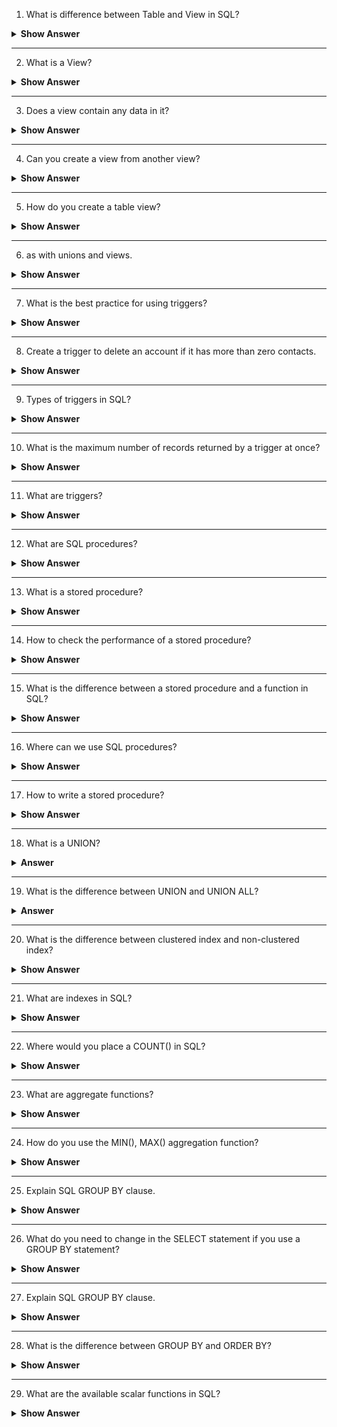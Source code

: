 1. What is difference between Table and View in SQL?
<details><summary><b> Show Answer</b></summary>
  
<blockquote>

A `table` in SQL is a database object that stores data in `rows` and `columns`, whereas a `view` in SQL is a virtual table that does not store data physically but presents data from one or more tables in a structured manner. 

</blockquote>

</details>

---

2. What is a View?
<details><summary><b> Show Answer</b></summary>
  
<blockquote>

A `view` in SQL is a virtual table that does not store data physically but presents data from one or more tables in a structured manner. `Views` are used to simplify complex queries, hide the complexity of underlying tables, and restrict access to certain data for security purposes.

</blockquote>

</details>

---

3. Does a view contain any data in it?
<details><summary><b> Show Answer</b></summary>
  
<blockquote>

No, a `view` does not contain any data in it. It is a virtual table that presents data from one or more tables in a structured manner. The data in a `view` is stored in the underlying `tables` and is retrieved and presented by the `view` as if it were a table.

</blockquote>

</details>

---

4. Can you create a view from another view?

<details><summary><b> Show Answer</b></summary>
  
<blockquote>

Yes, you can create a view from another view in SQL. This is known as a `nested view`. The syntax for creating a nested view is similar to creating a regular view. However, instead of specifying a table as the source of data, you specify another view. 

Here is an example syntax for creating a nested view:

```sql
CREATE VIEW nested_view AS
SELECT column1, column2, ...
FROM another_view
WHERE condition;
```

</blockquote>

</details>

---

5. How do you create a table view?

<details><summary><b> Show Answer</b></summary>
  
<blockquote>

To create a table view in SQL, you use the `CREATE VIEW` statement. The syntax for creating a view is similar to that of creating a table, but instead of specifying the columns and data types, you specify the columns and data that you want to include in the view. Here is an example syntax:

```sql
CREATE VIEW my_view AS
SELECT column1, column2, ...
FROM my_table
WHERE condition;
```

In this example, `my_view` is the name of the view, `column1`, `column2`, etc. are the columns that you want to include in the view, `my_table` is the name of the table that the view is based on, and `condition` is the optional condition that filters the data in the view.

</blockquote>

</details>

---

6. as with unions and views. 

<details><summary><b> Show Answer</b></summary>
  
<blockquote>

In the case of a `UNION` operation, the `AS` keyword can be used to provide an alias for the resulting combined table. For example:

```sql
SELECT column1, column2
FROM table1
UNION
SELECT column1, column2
FROM table2
AS combined_table;
```

In this query, the resulting table from the `UNION` operation will be named "combined_table" due to the use of the `AS` keyword.

Similarly, the `AS` keyword can be used in a `CREATE VIEW` statement to give an alias for a view or to rename columns in the view's result set. For example:

```sql
CREATE VIEW my_view AS
SELECT column1 AS new_name1, column2 AS new_name2
FROM my_table;
```

In this query, the resulting view will be named "my_view" and the column names in the view's result set will be "new_name1" and "new_name2" instead of "column1" and "column2" from the original table.

</blockquote>

</details>

---

7. What is the best practice for using triggers?

<details><summary><b> Show Answer</b></summary>
  
<blockquote>

Triggers are powerful tools in SQL, but they should be used with caution to avoid unintended consequences. Here are some best practices for using triggers:

1. Only use triggers when necessary: Triggers should only be used when there is no other alternative for achieving the same result. In some cases, a stored procedure or application code may be a better option.

2. Keep triggers simple: Triggers should be simple and easy to understand. Avoid complex logic or multiple triggers on the same table.

3. Test thoroughly: Before deploying a trigger to a production environment, it should be thoroughly tested in a development or test environment.

4. Document: Triggers should be clearly documented, including the purpose, functionality, and any potential side effects.

5. Use caution with `DML` statements: Triggers that execute DML statements (such as `INSERT`, `UPDATE`, `DELETE`) can have a significant impact on performance. Use caution when using `DML` statements in triggers.

</blockquote>

</details>

---

8. Create a trigger to delete an account if it has more than zero contacts.

<details><summary><b> Show Answer</b></summary>
  
<blockquote>

Assuming a table named "accounts" with a primary key "id" and a table named "contacts" with a foreign key "account_id" that references "accounts.id":

```SQL
CREATE TRIGGER delete_account_trigger
BEFORE DELETE ON accounts
FOR EACH ROW
BEGIN
  DECLARE contact_count INT;
  SELECT COUNT(*) INTO contact_count FROM contacts WHERE account_id = OLD.id;
  IF contact_count > 0 THEN
    SIGNAL SQLSTATE '45000' SET MESSAGE_TEXT = 'Cannot delete account with contacts';
  END IF;
END
```

This trigger will prevent the deletion of any account that has one or more contacts associated with it.

</blockquote>

</details>

---

9. Types of triggers in SQL?

<details><summary><b> Show Answer</b></summary>
  
<blockquote>

There are two types of triggers in SQL:

1. DML Triggers: DML triggers execute automatically in response to certain data manipulation language (DML) events, such as `INSERT`, `UPDATE`, and `DELETE` statements.

2. DDL Triggers: DDL triggers execute automatically in response to certain data definition language (DDL) events, such as `CREATE`, `ALTER`, and `DROP` statements.

Both types of triggers can be defined as either "BEFORE" or "AFTER" triggers. BEFORE triggers execute before the triggering statement, and can be used to modify the data before it is inserted, updated, or deleted. AFTER triggers execute after the triggering statement, and can be used to audit changes or enforce business rules.

</blockquote>

</details>

---

10. What is the maximum number of records returned by a trigger at once?
<details><summary><b> Show Answer</b></summary>
  
<blockquote>

The maximum number of records returned by a trigger at once depends on the database system being used. Different database systems have different limitations and it's important to consult the documentation of your specific database to determine the limit.
</blockquote>

</details>

---

11. What are triggers?
<details><summary><b> Show Answer</b></summary>
  
<blockquote>

In SQL, a `trigger` is a special type of stored procedure that automatically executes in response to certain events or changes in the database. Triggers can be used to enforce business rules, maintain data integrity, and perform complex tasks based on changes to the data. There are two main types of triggers: "before" triggers and "after" triggers, which fire before or after the event or change occurs.

</blockquote>

</details>

---

12. What are SQL procedures?
<details><summary><b> Show Answer</b></summary>
  
<blockquote>

SQL procedures are a set of pre-written SQL codes that are saved in the database server. These procedures can be called and executed by applications or other database users. SQL procedures help in simplifying the development process by creating reusable code that can be called multiple times.
</blockquote>

</details>

---

13. What is a stored procedure?
<details><summary><b> Show Answer</b></summary>
  
<blockquote>

A `stored procedure` is a type of SQL procedure that is stored in the database server. `Stored procedures` are precompiled SQL codes that can be executed multiple times by different applications or users. They help in improving the performance of database applications by reducing network traffic and database overhead. `Stored procedures` can take input parameters, perform data manipulation operations, and return output values.
</blockquote>

</details>

---

14. How to check the performance of a stored procedure?
<details><summary><b> Show Answer</b></summary>
  
<blockquote>

There are different ways to check the performance of a stored procedure in SQL. Some of them are:

1. Using Execution Plan: Execution plan shows the performance of a stored procedure by displaying the query optimization and execution path. To view the execution plan of a stored procedure, use the "SET SHOWPLAN_TEXT" command or use the "Display Estimated Execution Plan" option in SQL Server Management Studio.

2. Using Profiler: SQL Server Profiler is a tool that helps in analyzing and monitoring the performance of SQL queries and stored procedures. You can use this tool to trace the stored procedure execution and identify any performance issues.

3. Using Execution Statistics: SQL Server provides execution statistics for stored procedures that show the performance details like execution time, CPU time, memory usage, and I/O usage. You can view the execution statistics using the "SET STATISTICS TIME ON" command or the "Include Actual Execution Plan" option in SQL Server Management Studio.

</blockquote>

</details>

---

15. What is the difference between a stored procedure and a function in SQL?
<details><summary><b> Show Answer</b></summary>
  
<blockquote>
  
A `stored procedure` is a set of precompiled SQL statements that perform a specific task or a series of tasks. It is used to encapsulate a set of operations that are frequently used together and can be called multiple times. `Stored procedures` can be called from within another SQL statement, such as a `SELECT`, `INSERT`, or `UPDATE` statement.

A `function` is a precompiled SQL statement that returns a single value or a table. Functions are usually used in the `SELECT` statement or as a part of a `WHERE` clause. Unlike a stored procedure, a `function` cannot modify the database state, and it can be used in a SQL expression.

</blockquote>

</details>

---


16. Where can we use SQL procedures?
<details><summary><b> Show Answer</b></summary>
  
<blockquote>
  
SQL procedures can be used in many places, such as:

- To encapsulate business logic that needs to be executed frequently
- To improve performance by precompiling and caching frequently executed statements
- To enforce security by restricting access to sensitive data or operations
- To implement complex data validation rules and data transformations
- To automate repetitive tasks and reduce the workload on the application layer
- To create a standard interface for data access and manipulation that can be reused across multiple applications

</blockquote>

</details>

---

17. How to write a stored procedure?
<details><summary><b> Show Answer</b></summary>
  
<blockquote>
  
To write a `stored procedure` in SQL, you can use the following syntax:

```sql
CREATE PROCEDURE procedure_name
    @parameter1 data_type,
    @parameter2 data_type,
    ...
AS
BEGIN
    /* SQL statements */
END
```

Here, `procedure_name` is the name of the stored procedure, and `@parameter1`, `@parameter2`, etc. are the input parameters that the procedure can accept. The `AS` keyword is used to start the body of the procedure, which contains the SQL statements that will be executed when the procedure is called.

</blockquote>

</details>

---

18. What is a UNION?

<details><summary><b>Answer</b></summary>
  
<blockquote>

`UNION` is a SQL operator used to combine the result sets of two or more SELECT statements into a single result set. The resulting data set will contain all the distinct rows from all the SELECT statements in the UNION. UNION operation is used when we want to combine two or more tables with the same structure into one table. The columns in each SELECT statement must be in the same order and must have compatible data types. 
</blockquote>

</details>

---

19. What is the difference between UNION and UNION ALL?

<details><summary><b>Answer</b></summary>
  
<blockquote>
UNION and UNION ALL are used to combine the result sets of two or more SELECT statements, but there is a significant difference between them. 

- UNION returns only distinct values whereas UNION ALL returns all the rows, including duplicates.
- UNION operation eliminates duplicate rows from the result set, whereas UNION ALL does not.
- UNION requires more overhead compared to UNION ALL because it has to sort the combined result set to remove duplicates.
- UNION ALL is faster than UNION when combining large data sets because it does not have to perform a sort operation.

So, we use UNION when we want to combine two or more tables with the same structure and eliminate duplicate rows, whereas UNION ALL is used when we want to combine two or more tables with the same structure, including duplicates.
</blockquote>

</details>

---

20. What is the difference between clustered index and non-clustered index?

<details><summary><b> Show Answer</b></summary>
  
<blockquote>
A clustered index determines the physical order of data in a table, which means it determines how the data is stored on disk. There can be only one clustered index per table, and it is automatically created when the primary key is defined. A non-clustered index, on the other hand, does not affect the physical order of data in a table. It is stored separately from the data and contains a sorted list of references to the data. Multiple non-clustered indexes can be created per table. 
</blockquote>

</details>

---

21. What are indexes in SQL?

<details><summary><b> Show Answer</b></summary>
  
<blockquote>
Indexes are database structures that improve the performance of queries by enabling quick retrieval of data from the database. They are created on one or more columns of a table and contain a sorted list of values that reference the physical location of the data. Indexes are used to speed up data retrieval operations, such as searching, sorting, and grouping, by reducing the number of disk I/O operations required to access the data. However, indexes can also slow down write operations, such as INSERT, UPDATE, and DELETE, because the index must be updated whenever the data is changed. 
</blockquote>

</details>

---

22. Where would you place a COUNT() in SQL?
<details><summary><b> Show Answer</b></summary>
  
<blockquote>
You can place COUNT() function in the SELECT clause of a SQL query to return the number of rows that match the specified condition.

Example for COUNT() function in given below:

```sql
SELECT COUNT(*) FROM customers;
```
This will return the total number of rows in the table "customers".
</blockquote>

</details>

---

23. What are aggregate functions?
<details><summary><b> Show Answer</b></summary>
  
<blockquote>
Aggregate functions are SQL functions that are used to perform calculations on a set of values and return a single value. The most commonly used aggregate functions in SQL are COUNT(), SUM(), AVG(), MIN(), and MAX().
</blockquote>

</details>

---


24. How do you use the MIN(), MAX() aggregation function?
<details><summary><b> Show Answer</b></summary>
  
<blockquote>
The MIN() and MAX() functions are used to return the minimum and maximum value of a column in a table, respectively. 

Here's an example of using the MIN() function to find the minimum value in a table:

```sql
SELECT MIN(column_name)
FROM table_name;
```

Similarly, you can use the MAX() function to find the maximum value in a table:

```sql
SELECT MAX(column_name)
FROM table_name;
```

</blockquote>

</details>

---

25. Explain SQL GROUP BY clause.

<details><summary><b> Show Answer</b></summary>
  
<blockquote>

The `GROUP BY` clause in SQL is used to group rows based on one or more columns. When you use `GROUP BY`, the result set is divided into groups based on the values in the specified columns. You can then use aggregate functions, such as `SUM`, `COUNT`,` AVG`, `MIN`, or `MAX`, to perform calculations on each group.

For example, if you have a table of sales data that includes columns for Salesperson, Product, and SalesAmount, and you want to group the data by Salesperson and Product and display the total sales for each combination of Salesperson and Product, you could use the following SQL statement:

```sql
SELECT Salesperson, Product, SUM(SalesAmount) as TotalSales
FROM Sales
GROUP BY Salesperson, Product;
```

This statement groups the sales data by the Salesperson and Product columns and calculates the sum of the SalesAmount column for each group. The output includes the Salesperson, Product, and TotalSales columns.

</blockquote>

</details>

---

26.  What do you need to change in the SELECT statement if you use a GROUP BY statement?

<details><summary><b> Show Answer</b></summary>
  
<blockquote>

When using GROUP BY, include the columns to group by in the `SELECT` statement and any other columns in an aggregate function. This means that you cannot select columns that are not included in the GROUP BY clause or an aggregate function.

For example, if you have a table of customer orders with columns for OrderID, CustomerID, OrderDate, and OrderTotal, and you want to group the orders by customer and display the total order amount for each customer, you could use the following SQL statement:

```sql
SELECT CustomerID, SUM(OrderTotal) AS TotalAmount
FROM Orders
GROUP BY CustomerID;
```

This statement selects the CustomerID column and calculates the sum of the OrderTotal column for each customer group.

</blockquote>

</details>

---

27. Explain SQL GROUP BY clause.

<details><summary><b> Show Answer</b></summary>
  
<blockquote>

The GROUP BY clause in SQL is used to group rows based on one or more columns. When you use GROUP BY, the result set is divided into groups based on the values in the specified columns. You can then use aggregate functions, such as SUM, COUNT, AVG, MIN, or MAX, to perform calculations on each group.

For example, if you have a table of sales data that includes columns for Salesperson, Product, and SalesAmount, and you want to group the data by Salesperson and Product and display the total sales for each combination of Salesperson and Product, you could use the following SQL statement:

```sql
SELECT Salesperson, Product, SUM(SalesAmount) as TotalSales
FROM Sales
GROUP BY Salesperson, Product;
```

This statement groups the sales data by the Salesperson and Product columns and calculates the sum of the SalesAmount column for each group. The output includes the Salesperson, Product, and TotalSales columns.

</blockquote>

</details>

---

28. What is the difference between GROUP BY and ORDER BY?

<details><summary><b> Show Answer</b></summary>
  
<blockquote>

`GROUP BY` and `ORDER BY` are both clauses used in SQL, but they serve different purposes. 

`GROUP BY` is used to group rows based on one or more columns. When you use `GROUP BY`, the result set is divided into groups based on the values in the specified columns. You can then use aggregate functions, such as `SUM`, `COUNT`, `AVG`, `MIN`, or `MAX`, to perform calculations on each group.

`ORDER BY`, on the other hand, is used to sort the result set based on one or more columns. You can specify one or more columns in the `ORDER BY` clause and indicate whether you want the result set sorted in ascending or descending order for each column.

For example, if you have a table of customer orders with columns for OrderID, CustomerID, OrderDate, and OrderTotal, and you want to group the orders by customer and display the total order amount for each customer in descending order, you could use the following SQL statement:

```sql
SELECT CustomerID, SUM(OrderTotal) AS TotalAmount
FROM Orders
GROUP BY CustomerID
ORDER BY TotalAmount DESC;
```

This statement groups the orders by the CustomerID column and calculates the sum of the OrderTotal column for each customer group. It then orders the result set in descending order based on the TotalAmount column.

</blockquote>

</details>

---

29. What are the available scalar functions in SQL?

<details><summary><b> Show Answer</b></summary>
  
<blockquote>


- String Functions: `CONCAT`, `SUBSTRING`, `LENGTH`, `REPLACE`, and more.
- Numeric Functions: `ABS`, `CEILING`, `FLOOR`, `MOD`,and more.
- Date and Time Functions: `GETDATE`, `DATEADD`, `DATEDIFF`, YEAR.
- Aggregate Functions: COUNT, SUM, AVG, MIN, MAX, and more.
- Miscellaneous Functions: ISNULL, COALESCE, NULLIF, and more.

</blockquote>

</details>
